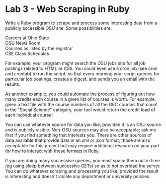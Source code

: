 # Lab 3 - Web Scraping in Ruby

Write a Ruby program to scrape and process some interesting data from a publicly accessible OSU site. Some possibilities are:  
  
Careers at Ohio State  
OSU News Room  
Courses as listed by the registrar  
CSE Class Schedules  
  
For example, your program might search the OSU jobs site for all job postings related to HTML or CSS. You could even use a cron job (see cron and crontab) to run the script, so that every morning your script queries for particular job postings, creates a digest, and sends you an email with the results.  
  
As another example, you could automate the process of figuring out how many credits each course in a given list of courses is worth. For example, given a text file with the course numbers of all the GEC courses that count in the "Social Science" category, your tool would return the credit load of each individual course!  
  
You can use whatever source for data you like, provided it is an OSU source and is publicly visible. Non-OSU sources may also be acceptable; ask me first if you find something that interests you. There are other sources of data available that provide data in an xml or json format; those are also acceptable for this project but may require additional research on your part for how to interact with those formats in Ruby.  
  
If you are doing many successive queries, you must space them out in time (eg using sleep between successive GETs) so as to not overload the server. You can do whatever scraping and processing you like, provided the result is interesting and doesn't violate any department or university policies.  
